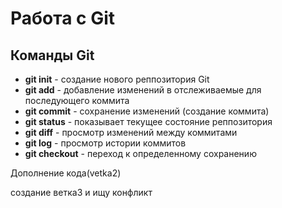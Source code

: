 # Работа с Git

## Команды Git

* __git init__ - создание нового реппозитория Git
* __git add__ - добавление изменений в отслеживаемые для последующего коммита
* __git commit__ - сохранение изменений (создание коммита)
* __git status__ - показывает текущее состояние реппозитория
* __git diff__ - просмотр изменений между коммитами
* __git log__ - просмотр истории коммитов
* __git checkout__ - переход к определенному сохранению

Дополнение кода(vetka2)

создание ветка3 и ищу конфликт